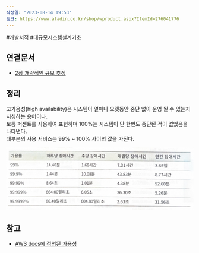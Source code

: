 ```yaml
---
작성일: "2023-08-14 19:53"
링크: https://www.aladin.co.kr/shop/wproduct.aspx?ItemId=276041776
---
```

#개발서적 #대규모시스템설계기초
## 연결문서
- [2장 개략적인 규모 추정](2장%20개략적인%20규모%20추정.md)

## 정리
고가용성(high availability)은 시스템이 얼마나 오랫동안 중단 없이 운영 될 수 있는지 지칭하는 용어이다.  
보통 퍼센트를 사용하여 표현하며 100%는 시스템이 단 한번도 중단된 적이 없었음을 나타낸다.  
대부분의 사용 서비스는 99% ~ 100% 사이의 값을 가진다.

![2020230814202120.png|500](images/Pasted%20image%2020230814202120.png)

## 참고
- [AWS docs에 정의된 가용성](https://docs.aws.amazon.com/ko_kr/wellarchitected/latest/reliability-pillar/availability.html)
